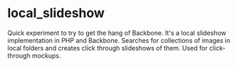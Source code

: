 local_slideshow
===============

Quick experiment to try to get the hang of Backbone. It's a local slideshow implementation in PHP and Backbone. Searches for collections of images in local folders and creates click through slideshows of them. Used for click-through mockups.
